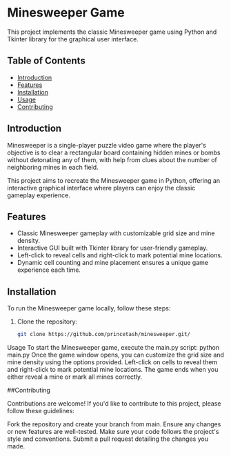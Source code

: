 # Minesweeper Game

This project implements the classic Minesweeper game using Python and Tkinter library for the graphical user interface.

## Table of Contents
- [Introduction](#introduction)
- [Features](#features)
- [Installation](#installation)
- [Usage](#usage)
- [Contributing](#contributing)


## Introduction

Minesweeper is a single-player puzzle video game where the player's objective is to clear a rectangular board containing hidden mines or bombs without detonating any of them, with help from clues about the number of neighboring mines in each field.

This project aims to recreate the Minesweeper game in Python, offering an interactive graphical interface where players can enjoy the classic gameplay experience.

## Features

- Classic Minesweeper gameplay with customizable grid size and mine density.
- Interactive GUI built with Tkinter library for user-friendly gameplay.
- Left-click to reveal cells and right-click to mark potential mine locations.
- Dynamic cell counting and mine placement ensures a unique game experience each time.

## Installation

To run the Minesweeper game locally, follow these steps:

1. Clone the repository:
   ```sh
   git clone https://github.com/princetash/minesweeper.git/
Usage
To start the Minesweeper game, execute the main.py script:
python main.py
Once the game window opens, you can customize the grid size and mine density using the options provided. Left-click on cells to reveal them and right-click to mark potential mine locations. The game ends when you either reveal a mine or mark all mines correctly.

##Contributing

Contributions are welcome! If you'd like to contribute to this project, please follow these guidelines:

Fork the repository and create your branch from main.
Ensure any changes or new features are well-tested.
Make sure your code follows the project's style and conventions.
Submit a pull request detailing the changes you made.
